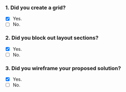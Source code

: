 ### 1. Did you create a grid?

- [x] Yes.
- [ ] No.

### 2. Did you block out layout sections?

- [x] Yes.
- [ ] No.

### 3. Did you wireframe your proposed solution?

- [x] Yes.
- [ ] No.
